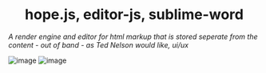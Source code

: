 <h1 align="center"> hope.js, editor-js, sublime-word </h1>

*A render engine and editor for html markup that is stored seperate from the content - out of band - as Ted Nelson would like, ui/ux*

<img src="https://user-images.githubusercontent.com/123137817/215232418-33035e83-c2b5-46e5-abac-4c2143b14fde.png" alt="image"/>

<img src="https://user-images.githubusercontent.com/123137817/214616235-5db5529f-31a5-422c-b16e-3dc4b6885693.png" alt="image"/>

